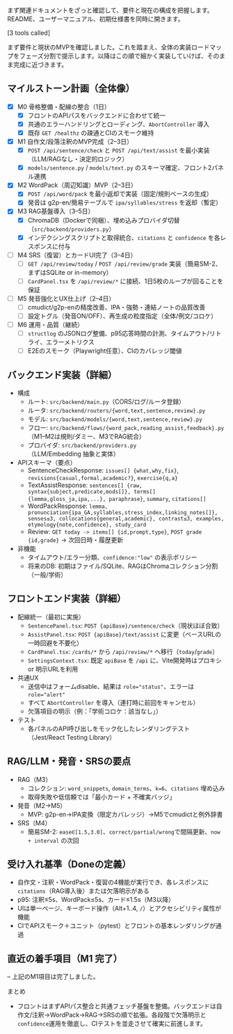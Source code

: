 まず関連ドキュメントをざっと確認して、要件と現在の構成を把握します。README、ユーザーマニュアル、初期仕様書を同時に開きます。

[3 tools called]

まず要件と現状のMVPを確認しました。これを踏まえ、全体の実装ロードマップをフェーズ分割で提示します。以降はこの順で細かく実装していけば、そのまま完成に近づきます。

## マイルストーン計画（全体像）
- [x] M0 骨格整備・配線の整合（1日）
  - [x] フロントのAPIパスをバックエンドに合わせて統一
  - [x] 共通のエラーハンドリングとローディング、`AbortController` 導入
  - [x] 既存 `GET /healthz` の疎通とCIのスモーク維持
- [x] M1 自作文/段落注釈のMVP完成（2–3日）
  - [x] `POST /api/sentence/check` と `POST /api/text/assist` を最小実装（LLM/RAGなし・決定的ロジック）
  - [x] `models/sentence.py` / `models/text.py` のスキーマ確定、フロント2パネル連携
- [x] M2 WordPack（周辺知識）MVP（2–3日）
  - [x] `POST /api/word/pack` を最小返却で実装（固定/規則ベースの生成）
  - [x] 発音は g2p-en/簡易テーブルで `ipa/syllables/stress` を返却（暫定）
- [x] M3 RAG基盤導入（3–5日）
  - [x] ChromaDB（Dockerで同梱）、埋め込みプロバイダ切替（`src/backend/providers.py`）
  - [x] インデクシングスクリプトと取得統合、`citations` と `confidence` を各レスポンスに付与
- [ ] M4 SRS（復習）とカードUI完了（3–4日）
  - [ ] `GET /api/review/today` / `POST /api/review/grade` 実装（簡易SM-2、まずはSQLite or in-memory）
  - [ ] `CardPanel.tsx` を `/api/review/*` に接続、1日5枚のループが回ることを保証
- [ ] M5 発音強化とUX仕上げ（2–4日）
  - [ ] cmudict/g2p-enの精度改善、IPA・強勢・連結ノートの品質改善
  - [ ] 設定トグル（発音ON/OFF）、再生成の粒度指定（全体/例文/コロケ）
- [ ] M6 運用・品質（継続）
  - [ ] `structlog` のJSONログ整備、p95応答時間の計測、タイムアウト/リトライ、エラーメトリクス
  - [ ] E2Eのスモーク（Playwright任意）、CIのカバレッジ閾値

## バックエンド実装（詳細）
- 構成
  - ルート: `src/backend/main.py`（CORS/ログ/ルータ登録）
  - ルータ: `src/backend/routers/{word,text,sentence,review}.py`
  - モデル: `src/backend/models/{word,text,sentence,review}.py`
  - フロー: `src/backend/flows/{word_pack,reading_assist,feedback}.py`（M1–M2は規則/ダミー、M3でRAG統合）
  - プロバイダ: `src/backend/providers.py`（LLM/Embedding 抽象と実体）
- APIスキーマ（要点）
  - SentenceCheckResponse: `issues[] {what,why,fix}`, `revisions{casual,formal,academic?}`, `exercise{q,a}`
  - TextAssistResponse: `sentences[] {raw, syntax{subject,predicate,mods[]}, terms[]{lemma,gloss_ja,ipa,...}, paraphrase}`, `summary`, `citations[]`
  - WordPackResponse: `lemma, pronunciation{ipa_GA,syllables,stress_index,linking_notes[]}, senses≤3, collocations{general,academic}, contrast≤3, examples, etymology{note,confidence}, study_card`
  - Review: `GET today -> items[] {id,prompt,type}`, `POST grade {id,grade}` → 次回日時・履歴更新
- 非機能
  - タイムアウト/エラー分類、`confidence:"low"` の表示ポリシー
  - 将来のDB: 初期はファイル/SQLite、RAGはChromaコレクション分割（一般/学術）

## フロントエンド実装（詳細）
- 配線統一（最初に実施）
  - `SentencePanel.tsx`: `POST {apiBase}/sentence/check`（現状ほぼ合致）
  - `AssistPanel.tsx`: `POST {apiBase}/text/assist` に変更（ベースURLの一時回避を不要化）
  - `CardPanel.tsx`: `/cards/*` から `/api/review/*` へ移行（`today`/`grade`）
  - `SettingsContext.tsx`: 既定 `apiBase` を `/api` に、Vite開発時はプロキシ or 明示URLを利用
- 共通UX
  - 送信中はフォームdisable、結果は `role="status"`、エラーは `role="alert"`
  - すべて `AbortController` を導入（連打時に前回をキャンセル）
  - 欠落項目の明示（例：「学術コロケ：該当なし」）
- テスト
  - 各パネルのAPI呼び出しをモック化したレンダリングテスト（Jest/React Testing Library）

## RAG/LLM・発音・SRSの要点
- RAG（M3）
  - コレクション: `word_snippets`, `domain_terms`、`k=6`、`citations` 埋め込み
  - 取得失敗や低信頼では「最小カード + 不確実バッジ」
- 発音（M2→M5）
  - MVP: g2p-en→IPA変換（限定カバレッジ）→M5でcmudictと例外辞書
- SRS（M4）
  - 簡易SM-2: `ease∈[1.5,3.0]`、`correct/partial/wrong`で間隔更新、`now + interval` の次回

## 受け入れ基準（Doneの定義）
- 自作文・注釈・WordPack・復習の4機能が実行でき、各レスポンスに `citations`（RAG導入後）または欠落明示がある
- p95: 注釈≤5s、WordPack≤5s、カード≤1.5s（M3以降）
- UIは単一ページ、キーボード操作（Alt+1..4, `/`）とアクセシビリティ属性が機能
- CIでAPIスモーク＋ユニット（pytest）とフロントの基本レンダリングが通過

## 直近の着手項目（M1 完了）
– 上記のM1項目は完了しました。

まとめ
- フロントはまずAPIパス整合と共通フェッチ基盤を整備。バックエンドは自作文/注釈→WordPack→RAG→SRSの順で拡張。各段階で欠落明示と`confidence`運用を徹底し、CIテストを並走させて確実に前進します。